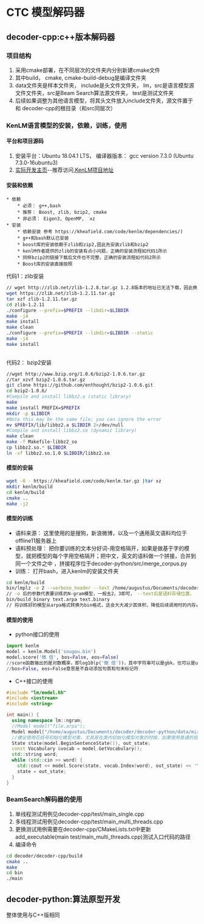 # CTC 模型解码器
## decoder-cpp:c++版本解码器
### 项目结构
1. 采用cmake部署，在不同层次的文件夹内分别新建cmake文件  
2. 其中build， cmake, cmake-build-debug是编译文件夹
3. data文件夹是样本文件夹， include是头文件文件夹， lm，src是语言模型源文件文件夹，src是Beam Search算法源文件夹， test是测试文件夹
4. 后续如果调整为其他语言模型，将其头文件放入include文件夹，源文件置于和 decoder-cpp的根目录（和src同层次）
### KenLM语言模型的安装，依赖，训练，使用
#### 平台和项目源码
1. 安装平台：Ubuntu 18.04.1 LTS， 编译器版本： gcc version 7.3.0 (Ubuntu 7.3.0-16ubuntu3) 
2. [实际开发主页](https://kheafield.com/code/kenlm/)--推荐访问,[KenLM项目地址](https://github.com/kpu/kenlm)
#### 安装和依赖
    * 依赖
        * 必须： g++,bash
        * 推荐： Boost, zlib, bzip2, cmake
        * 非必须： Eigen3, OpenMP,  xz
    * 安装
        * 依赖安装 参考 https://kheafield.com/code/kenlm/dependencies/)
        * g++和bash默认已安装
        * boost库的安装依赖于zlib和zip2,因此先安装zlib和bzip2
        * kenlM作者提供的zlib的安装有点小问题，正确的安装流程如代码1所示
        * 同样bzip2的链接下载后文件也不完整，正确的安装流程如代码2所示
        * Boost库的安装直接按照
代码1：zlib安装
``` bash
// wget http://zlib.net/zlib-1.2.8.tar.gz 1.2.8版本的地址已无法下载，因此换用最新版本的1.2.11
wget https://zlib.net/zlib-1.2.11.tar.gz
tar xzf zlib-1.2.11.tar.gz
cd zlib-1.2.11
./configure --prefix=$PREFIX --libdir=$LIBDIR
make -j4
make install
make clean
./configure --prefix=$PREFIX --libdir=$LIBDIR --static
make -j4
make install 
        
```
代码2： bzip2安装
```bash
//wget http://www.bzip.org/1.0.6/bzip2-1.0.6.tar.gz
//tar xzvf bzip2-1.0.6.tar.gz
git clone https://github.com/enthought/bzip2-1.0.6.git
cd bzip2-1.0.6/
#Compile and install libbz2.a (static library)
make
make install PREFIX=$PREFIX
mkdir -p $LIBDIR
#Note this may be the same file; you can ignore the error
mv $PREFIX/lib/libbz2.a $LIBDIR 2>/dev/null
#Compile and install libbz2.so (dynamic library)
make clean
make -f Makefile-libbz2_so
cp libbz2.so.* $LIBDIR
ln -sf libbz2.so.1.0 $LIBDIR/libbz2.so
```   
#### 模型的安装
```bash
wget -O - https://kheafield.com/code/kenlm.tar.gz |tar xz
mkdir kenlm/build
cd kenlm/build
cmake ..
make -j2
```
#### 模型的训练
* 语料来源： 这里使用的是搜狗，新浪微博，以及一个通用英文语料均位于offline11服务器上
* 语料预处理： 把你要训练的文本分好词-用空格隔开，如果是做基于字的模型，就把模型的每个字用空格隔开；把中文，英文的语料做一个拼接，合并到同一个文件之中
   ，拼接程序位于decoder-python/src/merge_corpus.py
* 训练： 打开bash，进入kenlm的安装文件夹
```bash
cd kenlm/build
bin/lmplz -o 2 --verbose_header --text /home/augustus/Documents/decoder-python/data/mixed.txt --arpa /home/augustus/Documents/decoder-python/data/mixed.arpa
// -o 后的参数代表要训练的N-gram模型，一般去2，3即可， --text后是语料存储位置， --arpa后是训练好的模型输出位置
bin/build_binary text.arpa text.binary
// 将训练好的模型从arpa格式转换为bin格式，这会大大减少其体积，降低后续调用时的内存占用
```
#### 模型的使用
* python接口的使用

```python
import kenlm
model = kenlm.Model('sougou.bin')
model.score('微 信', bos=False, eos=False)
//score函数输出的是对数概率，即log10(p('微 信'))，其中字符串可以是gbk，也可以是utf-8
//bos=False, eos=False意思是不自动添加句首和句末标记符
```

* C++接口的使用
  
```c++
#include "lm/model.hh"
#include <iostream>
#include <string>

int main() {
  using namespace lm::ngram;
  //Model model("file.arpa");
  Model model{"/home/augustus/Documents/decoder/decoder-python/data/mixed.bin"};
  //建议使用花括号初始化模型对象，尤其是在类内初始化模型对象的时候，如果使用普通的括号初始化，会导致一个很麻烦的的bug
  State state(model.BeginSentenceState()), out_state;
  const Vocabulary &vocab = model.GetVocabulary();
  std::string word;
  while (std::cin >> word) {
    std::cout << model.Score(state, vocab.Index(word), out_state) << '\n';
    state = out_state;
  }
}
```
### BeamSearch解码器的使用
1. 单线程测试用例见decoder-cpp/test/main_single.cpp
2. 多线程测试用例见decoder-cpp/test/main_multi_threads.cpp
3. 更换测试用例需要在decoder-cpp/CMakeLists.txt中更新
add_executable(main test/main_multi_threads.cpp)测试入口代码的路径
4. 编译命令
```bash
cd decoder/decoder-cpp/build
cmake ..
make
cd bin
./main
```

## decoder-python:算法原型开发
整体使用与C++版相同

